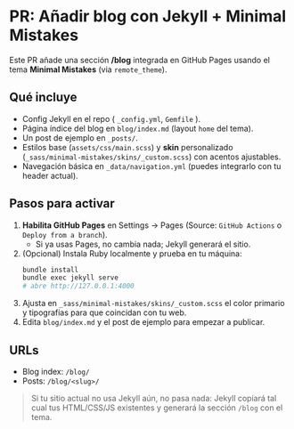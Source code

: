 # PR: Añadir blog con Jekyll + Minimal Mistakes

Este PR añade una sección **/blog** integrada en GitHub Pages usando el tema **Minimal Mistakes** (via `remote_theme`).

## Qué incluye
- Config Jekyll en el repo ( `_config.yml`, `Gemfile` ).
- Página índice del blog en `blog/index.md` (layout `home` del tema).
- Un post de ejemplo en `_posts/`.
- Estilos base (`assets/css/main.scss`) y **skin** personalizado (`_sass/minimal-mistakes/skins/_custom.scss`) con acentos ajustables.
- Navegación básica en `_data/navigation.yml` (puedes integrarlo con tu header actual).

## Pasos para activar
1. **Habilita GitHub Pages** en Settings → Pages (Source: `GitHub Actions` o `Deploy from a branch`).  
   - Si ya usas Pages, no cambia nada; Jekyll generará el sitio.
2. (Opcional) Instala Ruby localmente y prueba en tu máquina:
   ```bash
   bundle install
   bundle exec jekyll serve
   # abre http://127.0.0.1:4000
   ```
3. Ajusta en `_sass/minimal-mistakes/skins/_custom.scss` el color primario y tipografías para que coincidan con tu web.
4. Edita `blog/index.md` y el post de ejemplo para empezar a publicar.

## URLs
- Blog index: `/blog/`
- Posts: `/blog/<slug>/`

> Si tu sitio actual no usa Jekyll aún, no pasa nada: Jekyll copiará tal cual tus HTML/CSS/JS existentes y generará la sección `/blog` con el tema.